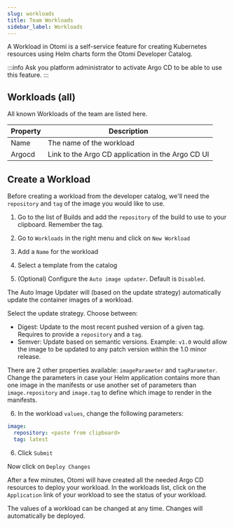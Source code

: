 ```yaml
---
slug: workloads
title: Team Workloads
sidebar_label: Workloads
---
```


<!-- ![Console: new service](img/team-services.png) -->

A Workload in Otomi is a self-service feature for creating Kubernetes resources using Helm charts form the Otomi Developer Catalog.

:::info
Ask you platform administrator to activate Argo CD to be able to use this feature.
:::

## Workloads (all)

All known Workloads of the team are listed here.

| Property      | Description                                            |
| ------------- | ------------------------------------------------------ |
| Name | The name of the workload                               |
| Argocd | Link to the Argo CD application in the Argo CD UI               |


## Create a Workload

Before creating a workload from the developer catalog, we'll need the `repository` and `tag` of the image you would like to use.

1. Go to the list of Builds and add the `repository` of the build to use to your clipboard. Remember the tag.

2. Go to `Workloads` in the right menu and click on `New Workload`

3. Add a `Name` for the workload

4. Select a template from the catalog

5. (Optional) Configure the `Auto image updater`. Default is `Disabled`.

The Auto Image Updater will (based on the update strategy) automatically update the container images of a workload.

Select the update strategy. Choose between:

- Digest: Update to the most recent pushed version of a given tag. Requires to provide a `repository` and a `tag`.
- Semver: Update based on semantic versions. Example: `v1.0` would allow the image to be updated to any patch version within the 1.0 minor release.

There are 2 other properties available: `imageParameter` and `tagParameter`. Change the parameters in case your Helm application contains more than one image in the manifests or use another set of parameters than `image.repository` and `image.tag` to define which image to render in the manifests.

6. In the workload `values`, change the following parameters:

```yaml
image:
  repository: <paste from clipboard>
  tag: latest
```

6. Click `Submit`

Now click on `Deploy Changes`

After a few minutes, Otomi will have created all the needed Argo CD resources to deploy your workload. In the workloads list, click on the `Application` link of your workload to see the status of your workload.

The values of a workload can be changed at any time. Changes will automatically be deployed.
